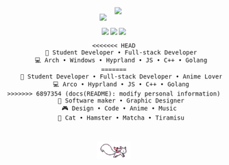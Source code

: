 <div align="center">

<img src="https://readme-typing-svg.demolab.com?font=Inconsolata&weight=500&size=50&duration=4000&pause=300&color=A7A459&center=true&vCenter=true&multiline=true&repeat=false&random=false&width=1300&height=140&lines=Hewwo+hii!!;I%20am%20zethsu%2C%20a%20self-taught%20student%20developer.+%E2%9C%A9" width="70%" />
<img style="margin: 15px;" width="40%" align="bottom" src="https://lanyard-profile-readme.vercel.app/api/1226223193292017745?theme=dark&bg=150c1c&animated=true&hideDiscrim=true&borderRadius=10px&idleMessage=Pretending%20to%20be%20a%20human%20until%20someone%20offers%20tuna..." />

[![](https://img.shields.io/badge/discord-0a66c2)](https://discord.com/users/1226223193292017745)
[![](https://img.shields.io/badge/website-6364ff)](https://zethsu.foo.ng)
[![](https://img.shields.io/badge/reddit-cf3d11)](https://www.reddit.com/user/zthsu/)

<pre>
<<<<<<< HEAD
    💼 Student Developer • Full-stack Developer
    💻 Arch • Windows • Hyprland • JS • C++ • Golang
=======
    💼 Student Developer • Full-stack Developer • Anime Lover
    💻 Arco • Hyprland • JS • C++ • Golang
>>>>>>> 6897354 (docs(README): modify personal information)
    📖 Software maker • Graphic Designer
    🎮 Design • Code • Anime • Music 
    🐾 Cat • Hamster • Matcha • Tiramisu
</pre>
<br><br>
<img src="kyubey.gif" height="40" />
</div>

